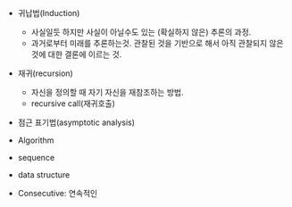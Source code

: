 - 귀납법(Induction)
  - 사실일듯 하지만 사실이 아닐수도 있는  (확실하지 않은) 추론의 과정.
  - 과거로부터 미래를 추론하는것. 관찰된 것을 기반으로 해서 아직 관찰되지 않은 것에 대한 결론에 이르는 것.

- 재귀(recursion)
  - 자신을 정의할 때 자기 자신을 재참조하는 방법.
  - recursive call(재귀호출)

- 점근 표기법(asymptotic analysis)

- Algorithm
- sequence
- data structure

- Consecutive: 연속적인